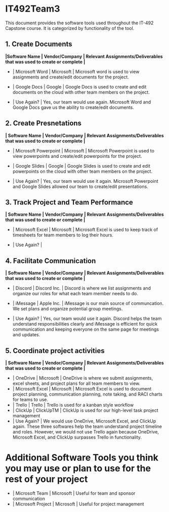 # IT492Team3

This document provides the software tools used throughout the IT-492 Capstone course. It is categorized
by functionality of the tool. 

## 1. Create Documents
**|Software Name            | Vendor/Company          | Relevant Assignments/Deliverables that was used to create or complete |** 

- | Microsoft Word          | Microsoft               | Microsoft word is used to view assignments and create/edit documents for the project. 

- | Google Docs             | Google                  | Google Docs is used to create and edit documents on the cloud with other team members on the project. 

- | Use Again?              | Yes, our team would use again. Microsoft Word and Google Docs gave us the ability to create/edit documents. 



## 2. Create Presnetations
**| Software Name            | Vendor/Company          | Relevant Assignments/Deliverables that was used to create or complete |**

- | Microsoft Powerpoint     | Microsoft               | Microsoft Powerpoint is used to view powerpoints and create/edit powerpoints for the project. 

- | Google Slides            | Google                  | Google Slides is used to create and edit powerpoints on the cloud with other team members on the project. 

- | Use Again?              | Yes, our team would use it again. Microsoft Powerpoint and Google Slides allowed our team to create/edit presentations. 

## 3. Track Project and Team Performance
**| Software Name            | Vendor/Company          | Relevant Assignments/Deliverables that was used to create or complete |**

- | Microsoft Excel            | Microsoft               | Microsoft Excel is used to keep track of timesheets for team members to log their hours. 

- | Use Again?              | 

## 4. Facilitate Communication 
**| Software Name            | Vendor/Company          | Relevant Assignments/Deliverables that was used to create or complete |**

- | Discord                    | Discord Inc. 		   | Discord is where we list assignments and organize our roles for what each team member needs to do. 

- | iMessage                   | Apple Inc. 			   | iMessage is our main source of communcation. We set plans and organize potential group meetings. 

- | Use Again?              | Yes, our team would use it again. Discord helps the team understand responsibilities clearly and iMessage is efficient for quick communication and keeping everyone on the same page for meetings and updates.

## 5. Coordinate project activities

**| Software Name            | Vendor/Company          | Relevant Assignments/Deliverables that was used to create or complete |**

-	| OneDrive                 | Microsoft               | OneDrive is where we submit assignments, excel sheets, and project plans for all team members to view.
-	| Microsoft Excel          | Microsoft               | Microsoft Excel is used to document project planning, communication planning, note taking, and RACI charts for teams to use.
-	| Trello                   | Trello                  | Trello is used for a kanban style workflow
-	| ClickUp                  | ClickUpTM               | ClickUp is used for our high-level task project management
-	| Use Again?               | We would use OneDrive, Microsoft Excel, and ClickUp again. These three softwares help the team understand project timeline and roles. However, we would not use Trello again because OneDrive, Microsoft Excel, and ClickUp surpasses Trello in functionality.


# Additional Software Tools you think you may use or plan to use for the rest of your project

-	| Microsoft Team | Microsoft | Useful for team and sponsor communication
-	| Microsoft Project | Microsoft | Useful for project management










